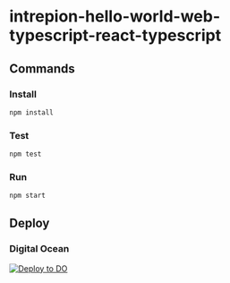 # intrepion-hello-world-web-typescript-react-typescript

## Commands

### Install

```bash
npm install
```

### Test

```bash
npm test
```

### Run

```bash
npm start
```

## Deploy

### Digital Ocean

[![Deploy to DO](https://www.deploytodo.com/do-btn-blue.svg)](https://cloud.digitalocean.com/apps/new?repo=https://github.com/intrepion/intrepion-hello-world-web-typescript-react-typescript/tree/main)
